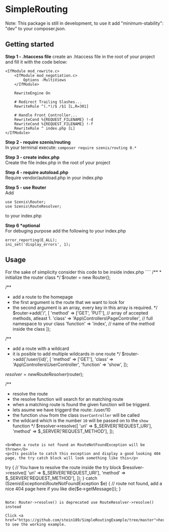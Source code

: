 # SimpleRouting

Note: This package is still in development, to use it add "minimum-stability": "dev" to your composer.json.

<h2>Getting started</h2>

<b>Step 1 - .htaccess file</b>
create an .htaccess file in the root of your project and fill it with the code below:
````
<IfModule mod_rewrite.c>
    <IfModule mod_negotiation.c>
        Options -MultiViews
    </IfModule>

    RewriteEngine On

    # Redirect Trailing Slashes...
    RewriteRule ^(.*)/$ /$1 [L,R=301]

    # Handle Front Controller...
    RewriteCond %{REQUEST_FILENAME} !-d
    RewriteCond %{REQUEST_FILENAME} !-f
    RewriteRule ^ index.php [L]
</IfModule>
````

<b>Step 2 - require szenis/routing</b><br/>
In your terminal execute: ``composer require szenis/routing 0.*``

<b>Step 3 - create index.php</b><br/>
Create the file index.php in the root of your project

<b>Step 4 - require autoload.php</b><br/>
Require vendor/autoload.php in your index.php

<b>Step 5 - use Router</b><br/>
Add 
````
use Szenis\Router;
use Szenis\RouteResolver;
````
to your index.php

<b>Step 6 *optional</b><br/>
For debuging purpose add the following to your index.php
````
error_reporting(E_ALL);
ini_set('display_errors', 1);
````

<h2>Usage</h2>
For the sake of simplicity consider this code to be inside index.php
````
/**
 * initialize the router class
 */
$router = new Router();

/**
 * add a route to the homepage
 * the first argument is the route that we want to look for
 * the second argument is an array, every key in this array is required.
 */
$router->add('/', [
	'method' => ['GET', 'PUT'],                   // array of accepted methods, atleast 1.
	'class' => 'App\Controllers\PageController',  // full namespace to your class
	'function' => 'index',                        // name of the method inside the class
]);

/**
 * add a route with a wildcard
 * it is posible to add multiple wildcards in one route
 */
$router->add('/user/{id}', [
	'method' => ['GET'],
	'class' => 'App\Controllers\UserController',
	'function' => 'show',
]);

$resolver = new RouteResolver($router);

/**
 * resolve the route
 * the resolve function will search for an matching route
 * when a matching route is found the given function will be triggerd. 
 * lets asume we have triggerd the route: /user/10
 * the function `show` from the class `UserController` will be called
 * the wildcard which is the number `10` will be passed on to the `show` function
 */
$resolver->resolve([
	'uri' => $_SERVER['REQUEST_URI'],
	'method' => $_SERVER['REQUEST_METHOD'],
]);
````

<b>When a route is not found an RouteNotFoundException will be thrown</b>
<p>Its posible to catch this exception and display a good looking 404 page, the try catch block will look something like this</p>

````
try {
    // You have to resolve the route inside the try block
    $resolver->resolve([
        'uri' => $_SERVER['REQUEST_URI'],
        'method' => $_SERVER['REQUEST_METHOD'],
    ]);
} catch (Szenis\Exceptions\RouteNotFoundException $e) {
    // route not found, add a nice 404 page here if you like 
    die($e->getMessage());
}
````

Note: Router->resolve() is deprecated use RouteResolver->resolve() instead

Click <a href="https://github.com/stein189/SimpleRoutingExample/tree/master">here</a> to see the working example.
